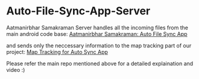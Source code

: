 # Auto-File-Sync-App-Server
Aatmanirbhar Samakraman Server handles all the incoming files from the main android code base: 
[Aatmanirbhar Samakraman: Auto File Sync App](https://github.com/JayJhaveri1906/Auto-File-Sync-App)

and sends only the neccessary information to the map tracking part of our project:
[Map Tracking for Auto Sync App](https://github.com/JayJhaveri1906/Map-Tracking-for-Auto-Sync-App)

Please refer the main repo mentioned above for a detailed explaination and video :)

